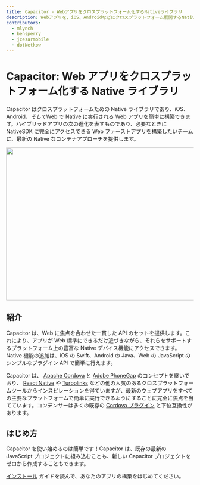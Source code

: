 ```yaml
---
title: Capacitor - Webアプリをクロスプラットフォーム化するNativeライブラリ
description: Webアプリを、iOS、Androidなどにクロスプラットフォーム展開するNativeライブラリ
contributors:
  - mlynch
  - bensperry
  - jcesarmobile
  - dotNetkow
---
```


# Capacitor: Web アプリをクロスプラットフォーム化する Native ライブラリ

Capacitor はクロスプラットフォームための Native ライブラリであり、iOS、Android、<em>そして</em>Web で Native に実行される Web アプリを簡単に構築できます。ハイブリッドアプリの次の進化を表すものであり、必要なときに NativeSDK に完全にアクセスできる Web ファーストアプリを構築したいチームに、最新の Native なコンテナアプローチを提供します。

<img
  src="/assets/img/docs/capacitor-index.png"
  width="752" height="410"
  loading="eager"
/>

## 紹介

Capacitor は、Web に焦点を合わせた一貫した API のセットを提供します。これにより、アプリが Web 標準にできるだけ近づきながら、それらをサポートするプラットフォーム上の豊富な Native デバイス機能にアクセスできます。Native 機能の追加は、iOS の Swift、Android の Java、Web の JavaScript のシンプルなプラグイン API で簡単に行えます。

Capacitor は、 [Apache Cordova](https://cordova.apache.org/) と [Adobe PhoneGap](https://phonegap.com/) のコンセプトを継いでおり、 [React Native](http://facebook.github.io/react-native/) や [Turbolinks](https://github.com/turbolinks/turbolinks) などの他の人気のあるクロスプラットフォームツールからインスピレーションを得ていますが、最新のウェブアプリをすべての主要なプラットフォームで簡単に実行できるようにすることに完全に焦点を当てています。コンデンサーは多くの既存の [Cordova プラグイン](https://cordova.apache.org/plugins/) と下位互換性があります。

## はじめ方

Capacitor を使い始めるのは簡単です！Capacitor は、既存の最新の JavaScript プロジェクトに組み込むことも、新しい Capacitor プロジェクトをゼロから作成することもできます。

<a href="/docs/getting-started">インストール</a> ガイドを読んで、あなたのアプリの構築をはじめてください。
